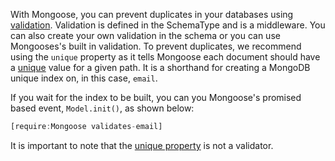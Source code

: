 With Mongoose, you can prevent duplicates in your databases using [validation](https://mongoosejs.com/docs/validation.html). Validation is defined in the SchemaType and is a middleware. You can also create your own validation in the schema or you can use Mongooses's built in validation. To prevent duplicates, we recommend using the `unique` property as it tells Mongoose each document should have a [unique](https://masteringjs.io/tutorials/mongoose/unique) value for a given path. It is a shorthand for creating a MongoDB unique index on, in this case, `email`.

If you wait for the index to be built, you can you Mongoose's promised based event, `Model.init()`, as shown below:

```javascript
[require:Mongoose validates-email]
```

It is important to note that the [unique property](https://mongoosejs.com/docs/validation.html#the-unique-option-is-not-a-validator) is not a validator.

